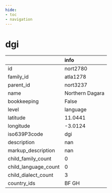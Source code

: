 ```yaml
---
hide:
- toc
- navigation
---
```

# dgi
|                      | info            |
|:---------------------|:----------------|
| id                   | nort2780        |
| family_id            | atla1278        |
| parent_id            | nort3237        |
| name                 | Northern Dagara |
| bookkeeping          | False           |
| level                | language        |
| latitude             | 11.0441         |
| longitude            | -3.0124         |
| iso639P3code         | dgi             |
| description          | nan             |
| markup_description   | nan             |
| child_family_count   | 0               |
| child_language_count | 0               |
| child_dialect_count  | 3               |
| country_ids          | BF GH           |